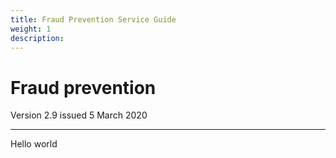 ```yaml
---
title: Fraud Prevention Service Guide
weight: 1
description: 
---
```


# Fraud prevention

Version 2.9 issued 5 March 2020
***

Hello world